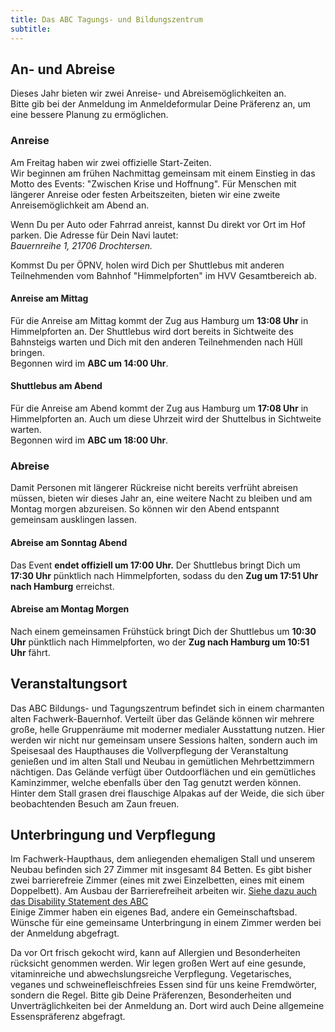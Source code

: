```yaml
---
title: Das ABC Tagungs- und Bildungszentrum
subtitle: 
---
```

## An- und Abreise
Dieses Jahr bieten wir zwei Anreise- und Abreisemöglichkeiten an.\
Bitte gib bei der Anmeldung im Anmeldeformular Deine Präferenz an, um eine bessere Planung zu ermöglichen.

### Anreise
Am Freitag haben wir zwei offizielle Start-Zeiten.\
Wir beginnen am frühen Nachmittag gemeinsam mit einem Einstieg in das Motto des Events: "Zwischen Krise und Hoffnung".
Für Menschen mit längerer Anreise oder festen Arbeitszeiten, bieten wir eine zweite Anreisemöglichkeit am Abend an.

Wenn Du per Auto oder Fahrrad anreist, kannst Du direkt vor Ort im Hof parken. Die Adresse für Dein Navi lautet:\
*Bauernreihe 1, 21706 Drochtersen.*

Kommst Du per ÖPNV, holen wird Dich per Shuttlebus mit anderen Teilnehmenden vom Bahnhof "Himmelpforten" im HVV Gesamtbereich ab.

#### Anreise am Mittag
Für die Anreise am Mittag kommt der Zug aus Hamburg um **13:08 Uhr** in Himmelpforten an. Der Shuttlebus wird dort bereits in Sichtweite des Bahnsteigs warten und Dich mit den anderen Teilnehmenden nach Hüll bringen.\
Begonnen wird im **ABC um 14:00 Uhr**.

#### Shuttlebus am Abend
Für die Anreise am Abend kommt der Zug aus Hamburg um **17:08 Uhr** in Himmelpforten an. Auch um diese Uhrzeit wird der Shuttelbus in Sichtweite warten.\
Begonnen wird im **ABC um 18:00 Uhr**.

### Abreise
Damit Personen mit längerer Rückreise nicht bereits verfrüht abreisen müssen, bieten wir dieses Jahr an, eine weitere Nacht zu bleiben und am Montag morgen abzureisen.
So können wir den Abend entspannt gemeinsam ausklingen lassen.

#### Abreise am Sonntag Abend
Das Event **endet offiziell um 17:00 Uhr.**
Der Shuttlebus bringt Dich um **17:30 Uhr** pünktlich nach Himmelpforten, sodass du den **Zug um 17:51 Uhr nach Hamburg** erreichst.

#### Abreise am Montag Morgen
Nach einem gemeinsamen Frühstück bringt Dich der Shuttlebus um **10:30 Uhr** pünktlich nach Himmelpforten, wo der **Zug nach Hamburg um 10:51 Uhr** fährt.

## Veranstaltungsort

Das ABC Bildungs- und Tagungszentrum befindet sich in einem charmanten alten Fachwerk-Bauernhof.
Verteilt über das Gelände können wir mehrere große, helle Gruppenräume mit moderner medialer Ausstattung nutzen.
Hier werden wir nicht nur gemeinsam unsere Sessions halten, sondern auch im Speisesaal des Haupthauses die Vollverpflegung der Veranstaltung genießen und im alten Stall und Neubau in gemütlichen Mehrbettzimmern nächtigen.
Das Gelände verfügt über Outdoorflächen und ein gemütliches Kaminzimmer, welche ebenfalls über den Tag genutzt werden können. Hinter dem Stall grasen drei flauschige Alpakas auf der Weide, die sich über beobachtenden Besuch am Zaun freuen.


## Unterbringung und Verpflegung

Im Fachwerk-Haupthaus, dem anliegenden ehemaligen Stall und unserem Neubau befinden sich 27 Zimmer mit insgesamt 84 Betten. Es gibt bisher zwei barrierefreie Zimmer (eines mit zwei Einzelbetten, eines mit einem Doppelbett). Am Ausbau der Barrierefreiheit arbeiten wir. [Siehe dazu auch das Disability Statement des ABC](https://www.abc-huell.de/ueber-uns/#disabilitystatement)\
Einige Zimmer haben ein eigenes Bad, andere ein Gemeinschaftsbad. Wünsche für eine gemeinsame Unterbringung in einem Zimmer werden bei der Anmeldung abgefragt.

Da vor Ort frisch gekocht wird, kann auf Allergien und Besonderheiten rücksicht genommen werden. Wir legen großen Wert auf eine gesunde, vitaminreiche und abwechslungsreiche Verpflegung. Vegetarisches, veganes und schweinefleischfreies Essen sind für uns keine Fremdwörter, sondern die Regel.
Bitte gib Deine Präferenzen, Besonderheiten und Unverträglichkeiten bei der Anmeldung an. Dort wird auch Deine allgemeine Essenspräferenz abgefragt.
